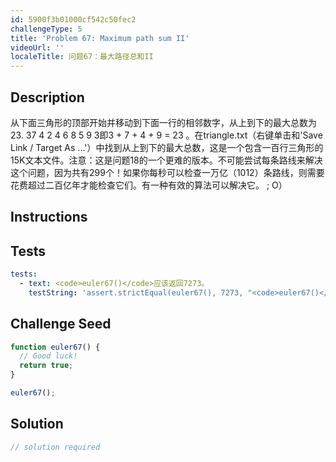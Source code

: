 ```yaml
---
id: 5900f3b01000cf542c50fec2
challengeType: 5
title: 'Problem 67: Maximum path sum II'
videoUrl: ''
localeTitle: 问题67：最大路径总和II
---
```


## Description
<section id="description">从下面三角形的顶部开始并移动到下面一行的相邻数字，从上到下的最大总数为23. 37 4 2 4 6 8 5 9 3即3 + 7 + 4 + 9 = 23 。在triangle.txt（右键单击和&#39;Save Link / Target As ...&#39;）中找到从上到下的最大总数，这是一个包含一百行三角形的15K文本文件。注意：这是问题18的一个更难的版本。不可能尝试每条路线来解决这个问题，因为共有299个！如果你每秒可以检查一万亿（1012）条路线，则需要花费超过二百亿年才能检查它们。有一种有效的算法可以解决它。 ; O） </section>

## Instructions
<section id="instructions">
</section>

## Tests
<section id='tests'>

```yml
tests:
  - text: <code>euler67()</code>应该返回7273。
    testString: 'assert.strictEqual(euler67(), 7273, "<code>euler67()</code> should return 7273.");'

```

</section>

## Challenge Seed
<section id='challengeSeed'>

<div id='js-seed'>

```js
function euler67() {
  // Good luck!
  return true;
}

euler67();

```

</div>



</section>

## Solution
<section id='solution'>

```js
// solution required
```
</section>

